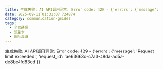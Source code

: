 ```yaml
---
title: 生成失败: AI API调用异常: Error code: 429 - {'errors': {'message': 'Request limit exceeded.', 'request_id': '775678b9-93c1-4632-8264-601c065cc897'}}
date: 2025-09-11T01:31:07.724874
category: communication-guides
tags:
  - 全球通信
  - 流量卡
  - 国际漫游
---
```


生成失败: AI API调用异常: Error code: 429 - {'errors': {'message': 'Request limit exceeded.', 'request_id': 'ae63663c-c7a3-48da-ad5a-de8bc4fd83ed'}}